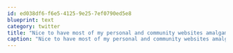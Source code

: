 ```yaml
---
id: ed038df6-f6e5-4125-9e25-7ef0790ed5e8
blueprint: text
category: twitter
title: "Nice to have most of my personal and community websites amalgamated into one VPS server that's 100m away from my desk."
caption: "Nice to have most of my personal and community websites amalgamated into one VPS server that's 100m away from my desk."
---
```

